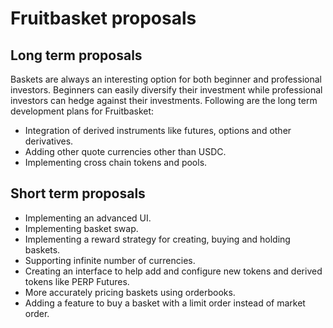 # Fruitbasket proposals
## Long term proposals
Baskets are always an interesting option for both beginner and professional investors. Beginners can easily diversify their investment while professional investors can hedge against their investments. Following are the long term development plans for Fruitbasket:
* Integration of derived instruments like futures, options and other derivatives.
* Adding other quote currencies other than USDC.
* Implementing cross chain tokens and pools.

## Short term proposals
* Implementing an advanced UI.
* Implementing basket swap.
* Implementing a reward strategy for creating, buying and holding baskets.
* Supporting infinite number of currencies.
* Creating an interface to help add and configure new tokens and derived tokens like PERP Futures.
* More accurately pricing baskets using orderbooks.
* Adding a feature to buy a basket with a limit order instead of market order.
